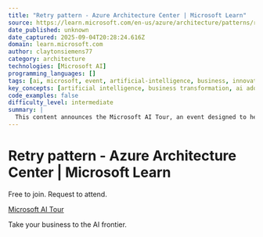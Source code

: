 ```yaml
---
title: "Retry pattern - Azure Architecture Center | Microsoft Learn"
source: https://learn.microsoft.com/en-us/azure/architecture/patterns/retry
date_published: unknown
date_captured: 2025-09-04T20:28:24.616Z
domain: learn.microsoft.com
author: claytonsiemens77
category: architecture
technologies: [Microsoft AI]
programming_languages: []
tags: [ai, microsoft, event, artificial-intelligence, business, innovation, digital-transformation]
key_concepts: [artificial intelligence, business transformation, ai adoption, innovation, digital transformation]
code_examples: false
difficulty_level: intermediate
summary: |
  This content announces the Microsoft AI Tour, an event designed to help businesses explore the frontiers of artificial intelligence. It invites participants to join the tour to understand how AI can transform their operations and drive innovation. The event is free to join, with attendees needing to request an invitation. The primary goal is to empower businesses to leverage Microsoft's AI technologies for growth and competitive advantage.
---
```

# Retry pattern - Azure Architecture Center | Microsoft Learn

Free to join. Request to attend.

[Microsoft AI Tour](https://aitour.microsoft.com/?wt.mc_id=itour26_learnmarketingspot_wwl)

Take your business to the AI frontier.